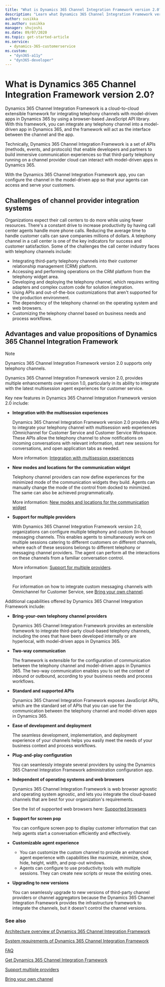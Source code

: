 ```yaml
---
title: "What is Dynamics 365 Channel Integration Framework version 2.0? | Microsoft Docs"
description: "Learn what Dynamics 365 Channel Integration Framework version 2.0 is and how to get started using it."
author: susikka
ms.author: susikka
manager: shujoshi
ms.date: 09/07/2020
ms.topic: get-started-article
ms.service: 
  - dynamics-365-customerservice
ms.custom: 
  - "dyn365-a11y"
  - "dyn365-developer"
---
```


# What is Dynamics 365 Channel Integration Framework version 2.0?

Dynamics 365 Channel Integration Framework is a cloud-to-cloud extensible framework for integrating telephony channels with model-driven apps in Dynamics 365 by using a browser-based JavaScript API library. With this framework, you can integrate any telephony channel into a model-driven app in Dynamics 365, and the framework will act as the interface between the channel and the app.

Technically, Dynamics 365 Channel Integration Framework is a set of APIs (methods, events, and protocols) that enable developers and partners to build immersive communication experiences so that third-party telephony running on a channel provider cloud can interact with model-driven apps in Dynamics 365. 

With the Dynamics 365 Channel Integration Framework app, you can configure the channel in the model-driven app so that your agents can access and serve your customers.

## Challenges of channel provider integration systems

Organizations expect their call centers to do more while using fewer resources. There's a constant drive to increase productivity by having call center agents handle more phone calls. Reducing the average time to handle customer calls can save companies millions of dollars. A telephony channel in a call center is one of the key indicators for success and customer satisfaction. Some of the challenges the call center industry faces with telephony channels include:

-  Integrating third-party telephony channels into their customer relationship management (CRM) platform.
-  Accessing and performing operations on the CRM platform from the telephony widget area.
-  Developing and deploying the telephony channel, which requires writing adapters and complex custom code for solution integration.
-  Using APIs and out-of-the-box customizations that aren't supported for the production environment.
-  The dependency of the telephony channel on the operating system and web browsers.
-  Customizing the telephony channel based on business needs and process workflows.

## Advantages and value propositions of Dynamics 365 Channel Integration Framework

> [!NOTE]
> Dynamics 365 Channel Integration Framework version 2.0 supports only telephony channels.

Dynamics 365 Channel Integration Framework version 2.0, provides multiple enhancements over version 1.0, particularly in its ability to integrate with the latest multisession agent experiences for customer service.

Key new features in Dynamics 365 Channel Integration Framework version 2.0 include: 

- **Integration with the multisession experiences**

  Dynamics 365 Channel Integration Framework version 2.0 provides APIs to integrate your telephony channel with multisession web experiences (Omnichannel for Customer Service and Customer Service Workspace. These APIs allow the telephony channel to show notifications on incoming conversations with relevant information, start new sessions for conversations, and open application tabs as needed.

  More information: [Integration with multisession experiences](integration-multi-session-experiences.md)

- **New modes and locations for the communication widget**

  Telephony channel providers can now define experiences for the minimized mode of the communication widgets they build. Agents can manually change the mode of the control from docked to minimized. The same can also be achieved programmatically.

  More information: [New modes and locations for the communication widget](modes-communication-widget.md)

- **Support for multiple providers**

  With Dynamics 365 Channel Integration Framework version 2.0, organizations can configure multiple telephony and custom (in-house) messaging channels. This enables agents to simultaneously work on multiple sessions catering to different customers on different channels, where each of these sessions belongs to different telephony or messaging channel providers. The agent can perform all the interactions on these channels from a familiar conversation control.

  More information: [Support for multiple providers](support-multiple-providers.md).

  > [!IMPORTANT]
  > For information on how to integrate custom messaging channels with Omnichannel for Customer Service, see [Bring your own channel](../../../omnichannel/developer/how-to/bring-your-own-channel.md).

Additional capabilities offered by Dynamics 365 Channel Integration Framework include:

- **Bring-your-own telephony channel providers**

  Dynamics 365 Channel Integration Framework provides an extensible framework to integrate third-party cloud-based telephony channels, including the ones that have been developed internally or are hyperlocal, with model-driven apps in Dynamics 365.

- **Two-way communication**

  The framework is extensible for the configuration of communication between the telephony channel and model-driven apps in Dynamics 365. The two-way communication enables you to set the context of inbound or outbound, according to your business needs and process workflows.

- **Standard and supported APIs**

  Dynamics 365 Channel Integration Framework exposes JavaScript APIs, which are the standard set of APIs that you can use for the communication between the telephony channel and model-driven apps in Dynamics 365.

- **Ease of development and deployment**

  The seamless development, implementation, and deployment experience of your channels helps you easily meet the needs of your business context and process workflows.

- **Plug-and-play configuration**

  You can seamlessly integrate several providers by using the Dynamics 365 Channel Integration Framework administration configuration app.

- **Independent of operating systems and web browsers**

  Dynamics 365 Channel Integration Framework is web browser agnostic and operating system agnostic, and lets you integrate the cloud-based channels that are best for your organization's requirements.

  See the list of supported web browsers here: [Supported browsers](../system-requirements-channel-integration-framework.md#supported-browsers)

- **Support for screen pop**

  You can configure screen pop to display customer information that can help agents start a conversation efficiently and effectively.

- **Customizable agent experience**

  - You can customize the custom channel to provide an enhanced agent experience with capabilities like maximize, minimize, show, hide, height, width, and pop-out windows.
  - Agents can configure to use productivity tools with multiple sessions. They can create new scripts or reuse the existing ones.

- **Upgrading to new versions**

  You can seamlessly upgrade to new versions of third-party channel providers or channel aggregators because the Dynamics 365 Channel Integration Framework provides the infrastructure framework to integrate the channels, but it doesn't control the channel versions.

### See also

[Architecture overview of Dynamics 365 Channel Integration Framework](architecture-overview-channel-integration-framework-v2.md)

[System requirements of Dynamics 365 Channel Integration Framework](../system-requirements-channel-integration-framework.md)

[FAQ](../faq-channel-integration-framework.md)

[Get Dynamics 365 Channel Integration Framework](get-channel-integration-framework.md)

[Support multiple providers](support-multiple-providers.md)

[Bring your own channel](../../../omnichannel/developer/how-to/bring-your-own-channel.md)
